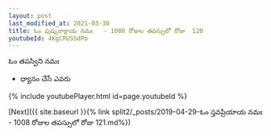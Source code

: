 ```yaml
---
layout: post
last_modified_at: 2021-03-30
title: ఓం పుష్కరాక్షాయ నమః   - 1008 రోజుల తపస్సులో రోజు  120
youtubeId: 4KgCRUSSdPo
---
```

 
 
 ఓం తపస్విని నమః  
 
 -  ధ్యానం చేసే ఎవరు 
 
  
 
  
 
 
 
 
 
 


{% include youtubePlayer.html id=page.youtubeId %}
 
[Next]({{ site.baseurl }}{% link  split2/_posts/2019-04-29-ఓం స్తవప్రియాయ నమః   - 1008 రోజుల తపస్సులో రోజు  121.md%})
 
